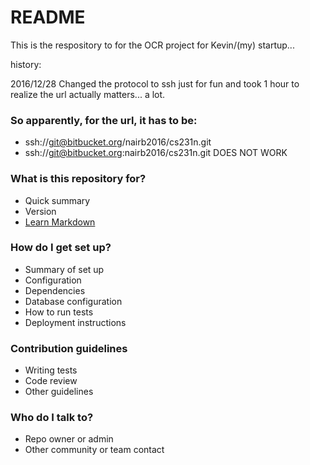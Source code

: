 # README #

This is the respository to for the OCR project for Kevin/(my) startup... 

history: 

2016/12/28 Changed the protocol to ssh just for fun and took 1 hour to realize the url actually matters... a lot. 
### So apparently, for the url, it has to be:
* ssh://git@bitbucket.org/nairb2016/cs231n.git
* ssh://git@bitbucket.org:nairb2016/cs231n.git DOES NOT WORK


### What is this repository for? ###

* Quick summary
* Version
* [Learn Markdown](https://bitbucket.org/tutorials/markdowndemo)

### How do I get set up? ###

* Summary of set up
* Configuration
* Dependencies
* Database configuration
* How to run tests
* Deployment instructions

### Contribution guidelines ###

* Writing tests
* Code review
* Other guidelines

### Who do I talk to? ###

* Repo owner or admin
* Other community or team contact